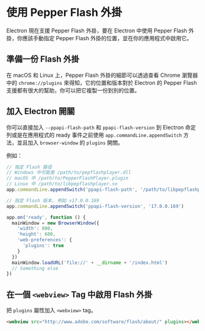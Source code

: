 # 使用 Pepper Flash 外掛

Electron 現在支援 Pepper Flash 外掛，要在 Electron 中使用 Pepper Flash 外掛，你應該手動指定 Pepper Flash 外掛的位置，並在你的應用程式中啟用它。

## 準備一份 Flash 外掛

在 macOS 和 Linux 上，Pepper Flash 外掛的細節可以透過查看 Chrome 瀏覽器中的 `chrome://plugins` 來得知，它的位置和版本對於 Electron 的 Pepper Flash 支援都有很大的幫助，你可以把它複製一份到別的位置。

## 加入 Electron 開關

你可以直接加入 `--ppapi-flash-path` 和 `ppapi-flash-version` 到
Electron 命定列或是在應用程式的 ready 事件之前使用 `app.commandLine.appendSwitch` 方法，並且加入 `browser-window` 的 `plugins` 開關。

例如：

```javascript
// 指定 Flash 路徑
// Windows 中可能是 /path/to/pepflashplayer.dll
// macOS 中 /path/to/PepperFlashPlayer.plugin
// Linux 中 /path/to/libpepflashplayer.so
app.commandLine.appendSwitch('ppapi-flash-path', '/path/to/libpepflashplayer.so')

// 指定 Flash 版本, 例如 v17.0.0.169
app.commandLine.appendSwitch('ppapi-flash-version', '17.0.0.169')

app.on('ready', function () {
  mainWindow = new BrowserWindow({
    'width': 800,
    'height': 600,
    'web-preferences': {
      'plugins': true
    }
  })
  mainWindow.loadURL('file://' + __dirname + '/index.html')
  // Something else
})
```

## 在一個 `<webview>` Tag 中啟用 Flash 外掛

把 `plugins` 屬性加入 `<webview>` tag。

```html
<webview src="http://www.adobe.com/software/flash/about/" plugins></webview>
```
